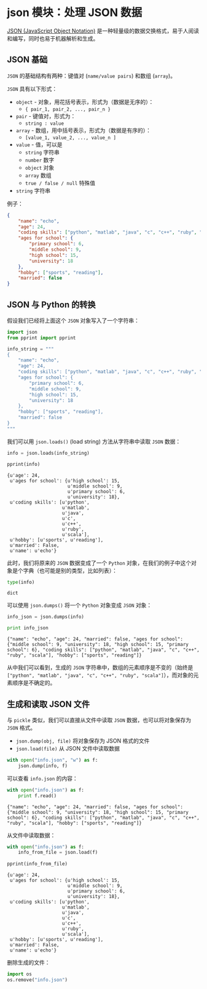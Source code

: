 
# json 模块：处理 JSON 数据

[JSON (JavaScript Object Notation)](http://json.org) 是一种轻量级的数据交换格式，易于人阅读和编写，同时也易于机器解析和生成。

## JSON 基础

`JSON` 的基础结构有两种：键值对 (`name/value pairs`) 和数组 (`array`)。

`JSON` 具有以下形式：

- `object` - 对象，用花括号表示，形式为（数据是无序的）：
    - `{ pair_1, pair_2, ..., pair_n }`
- `pair` - 键值对，形式为：
    - `string : value`
- `array` - 数组，用中括号表示，形式为（数据是有序的）：
    - `[value_1, value_2, ..., value_n ]`
- `value` - 值，可以是
    - `string` 字符串
    - `number` 数字
    - `object` 对象
    - `array` 数组
    - `true / false / null` 特殊值
- `string` 字符串

例子：

```json
{
    "name": "echo",
    "age": 24,
    "coding skills": ["python", "matlab", "java", "c", "c++", "ruby", "scala"],
    "ages for school": { 
        "primary school": 6,
        "middle school": 9,
        "high school": 15,
        "university": 18
    },
    "hobby": ["sports", "reading"],
    "married": false
}
```

## JSON 与 Python 的转换

假设我们已经将上面这个 `JSON` 对象写入了一个字符串：


```python
import json
from pprint import pprint

info_string = """
{
    "name": "echo",
    "age": 24,
    "coding skills": ["python", "matlab", "java", "c", "c++", "ruby", "scala"],
    "ages for school": { 
        "primary school": 6,
        "middle school": 9,
        "high school": 15,
        "university": 18
    },
    "hobby": ["sports", "reading"],
    "married": false
}
"""
```

我们可以用 `json.loads()` (load string) 方法从字符串中读取 `JSON` 数据：


```python
info = json.loads(info_string)

pprint(info)
```

    {u'age': 24,
     u'ages for school': {u'high school': 15,
                          u'middle school': 9,
                          u'primary school': 6,
                          u'university': 18},
     u'coding skills': [u'python',
                        u'matlab',
                        u'java',
                        u'c',
                        u'c++',
                        u'ruby',
                        u'scala'],
     u'hobby': [u'sports', u'reading'],
     u'married': False,
     u'name': u'echo'}


此时，我们将原来的 `JSON` 数据变成了一个 `Python` 对象，在我们的例子中这个对象是个字典（也可能是别的类型，比如列表）：


```python
type(info)
```




    dict



可以使用 `json.dumps()` 将一个 `Python` 对象变成 `JSON` 对象：


```python
info_json = json.dumps(info)

print info_json
```

    {"name": "echo", "age": 24, "married": false, "ages for school": {"middle school": 9, "university": 18, "high school": 15, "primary school": 6}, "coding skills": ["python", "matlab", "java", "c", "c++", "ruby", "scala"], "hobby": ["sports", "reading"]}


从中我们可以看到，生成的 `JSON` 字符串中，数组的元素顺序是不变的（始终是 `["python", "matlab", "java", "c", "c++", "ruby", "scala"]`），而对象的元素顺序是不确定的。

## 生成和读取 JSON 文件

与 `pickle` 类似，我们可以直接从文件中读取 `JSON` 数据，也可以将对象保存为 `JSON` 格式。

- `json.dump(obj, file)` 将对象保存为 JSON 格式的文件
- `json.load(file)` 从 JSON 文件中读取数据


```python
with open("info.json", "w") as f:
    json.dump(info, f)
```

可以查看 `info.json` 的内容：


```python
with open("info.json") as f:
    print f.read()
```

    {"name": "echo", "age": 24, "married": false, "ages for school": {"middle school": 9, "university": 18, "high school": 15, "primary school": 6}, "coding skills": ["python", "matlab", "java", "c", "c++", "ruby", "scala"], "hobby": ["sports", "reading"]}


从文件中读取数据：


```python
with open("info.json") as f:
    info_from_file = json.load(f)
    
pprint(info_from_file)
```

    {u'age': 24,
     u'ages for school': {u'high school': 15,
                          u'middle school': 9,
                          u'primary school': 6,
                          u'university': 18},
     u'coding skills': [u'python',
                        u'matlab',
                        u'java',
                        u'c',
                        u'c++',
                        u'ruby',
                        u'scala'],
     u'hobby': [u'sports', u'reading'],
     u'married': False,
     u'name': u'echo'}


删除生成的文件：


```python
import os
os.remove("info.json")
```
